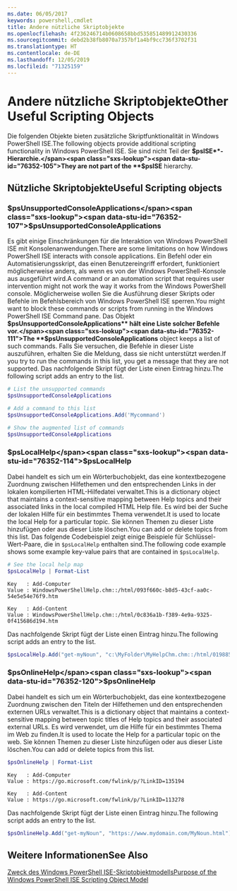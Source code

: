 ```yaml
---
ms.date: 06/05/2017
keywords: powershell,cmdlet
title: Andere nützliche Skriptobjekte
ms.openlocfilehash: 4f236246714b0608658bbd535851489912430336
ms.sourcegitcommit: debd2b38fb8070a7357bf1a4bf9cc736f3702f31
ms.translationtype: HT
ms.contentlocale: de-DE
ms.lasthandoff: 12/05/2019
ms.locfileid: "71325159"
---
```

# <a name="other-useful-scripting-objects"></a><span data-ttu-id="76352-103">Andere nützliche Skriptobjekte</span><span class="sxs-lookup"><span data-stu-id="76352-103">Other Useful Scripting Objects</span></span>

<span data-ttu-id="76352-104">Die folgenden Objekte bieten zusätzliche Skriptfunktionalität in Windows PowerShell ISE.</span><span class="sxs-lookup"><span data-stu-id="76352-104">The following objects provide additional scripting functionality in Windows PowerShell ISE.</span></span> <span data-ttu-id="76352-105">Sie sind nicht Teil der **$psISE**-Hierarchie.</span><span class="sxs-lookup"><span data-stu-id="76352-105">They are not part of the **$psISE** hierarchy.</span></span>

## <a name="useful-scripting-objects"></a><span data-ttu-id="76352-106">Nützliche Skriptobjekte</span><span class="sxs-lookup"><span data-stu-id="76352-106">Useful Scripting objects</span></span>

### <a name="psunsupportedconsoleapplications"></a><span data-ttu-id="76352-107">$psUnsupportedConsoleApplications</span><span class="sxs-lookup"><span data-stu-id="76352-107">$psUnsupportedConsoleApplications</span></span>

<span data-ttu-id="76352-108">Es gibt einige Einschränkungen für die Interaktion von Windows PowerShell ISE mit Konsolenanwendungen.</span><span class="sxs-lookup"><span data-stu-id="76352-108">There are some limitations on how Windows PowerShell ISE interacts with console applications.</span></span> <span data-ttu-id="76352-109">Ein Befehl oder ein Automatisierungsskript, das einen Benutzereingriff erfordert, funktioniert möglicherweise anders, als wenn es von der Windows PowerShell-Konsole aus ausgeführt wird.</span><span class="sxs-lookup"><span data-stu-id="76352-109">A command or an automation script that requires user intervention might not work the way it works from the Windows PowerShell console.</span></span> <span data-ttu-id="76352-110">Möglicherweise wollen Sie die Ausführung dieser Skripts oder Befehle im Befehlsbereich von Windows PowerShell ISE sperren.</span><span class="sxs-lookup"><span data-stu-id="76352-110">You might want to block these commands or scripts from running in the Windows PowerShell ISE Command pane.</span></span> <span data-ttu-id="76352-111">Das Objekt **$psUnsupportedConsoleApplications** hält eine Liste solcher Befehle vor.</span><span class="sxs-lookup"><span data-stu-id="76352-111">The **$psUnsupportedConsoleApplications** object keeps a list of such commands.</span></span> <span data-ttu-id="76352-112">Falls Sie versuchen, die Befehle in dieser Liste auszuführen, erhalten Sie die Meldung, dass sie nicht unterstützt werden.</span><span class="sxs-lookup"><span data-stu-id="76352-112">If you try to run the commands in this list, you get a message that they are not supported.</span></span> <span data-ttu-id="76352-113">Das nachfolgende Skript fügt der Liste einen Eintrag hinzu.</span><span class="sxs-lookup"><span data-stu-id="76352-113">The following script adds an entry to the list.</span></span>

```powershell
# List the unsupported commands
$psUnsupportedConsoleApplications

# Add a command to this list
$psUnsupportedConsoleApplications.Add('Mycommand')

# Show the augmented list of commands
$psUnsupportedConsoleApplications
```

### <a name="pslocalhelp"></a><span data-ttu-id="76352-114">$psLocalHelp</span><span class="sxs-lookup"><span data-stu-id="76352-114">$psLocalHelp</span></span>

<span data-ttu-id="76352-115">Dabei handelt es sich um ein Wörterbuchobjekt, das eine kontextbezogene Zuordnung zwischen Hilfethemen und den entsprechenden Links in der lokalen kompilierten HTML-Hilfedatei verwaltet.</span><span class="sxs-lookup"><span data-stu-id="76352-115">This is a dictionary object that maintains a context-sensitive mapping between Help topics and their associated links in the local compiled HTML Help file.</span></span> <span data-ttu-id="76352-116">Es wird bei der Suche der lokalen Hilfe für ein bestimmtes Thema verwendet.</span><span class="sxs-lookup"><span data-stu-id="76352-116">It is used to locate the local Help for a particular topic.</span></span> <span data-ttu-id="76352-117">Sie können Themen zu dieser Liste hinzufügen oder aus dieser Liste löschen.</span><span class="sxs-lookup"><span data-stu-id="76352-117">You can add or delete topics from this list.</span></span> <span data-ttu-id="76352-118">Das folgende Codebeispiel zeigt einige Beispiele für Schlüssel-Wert-Paare, die in `$psLocalHelp` enthalten sind.</span><span class="sxs-lookup"><span data-stu-id="76352-118">The following code example shows some example key-value pairs that are contained in `$psLocalHelp`.</span></span>

```powershell
# See the local help map
$psLocalHelp | Format-List
```

```output
Key   : Add-Computer
Value : WindowsPowerShellHelp.chm::/html/093f660c-b8d5-43cf-aa0c-54e5e54e76f9.htm

Key   : Add-Content
Value : WindowsPowerShellHelp.chm::/html/0c836a1b-f389-4e9a-9325-0f415686d194.htm
```

<span data-ttu-id="76352-119">Das nachfolgende Skript fügt der Liste einen Eintrag hinzu.</span><span class="sxs-lookup"><span data-stu-id="76352-119">The following script adds an entry to the list.</span></span>

```powershell
$psLocalHelp.Add("get-myNoun", "c:\MyFolder\MyHelpChm.chm::/html/0198854a-1298-57ae-aa0c-87b5e5a84712.htm")
```

### <a name="psonlinehelp"></a><span data-ttu-id="76352-120">$psOnlineHelp</span><span class="sxs-lookup"><span data-stu-id="76352-120">$psOnlineHelp</span></span>

<span data-ttu-id="76352-121">Dabei handelt es sich um ein Wörterbuchobjekt, das eine kontextbezogene Zuordnung zwischen den Titeln der Hilfethemen und den entsprechenden externen URLs verwaltet.</span><span class="sxs-lookup"><span data-stu-id="76352-121">This is a dictionary object that maintains a context-sensitive mapping between topic titles of Help topics and their associated external URLs.</span></span> <span data-ttu-id="76352-122">Es wird verwendet, um die Hilfe für ein bestimmtes Thema im Web zu finden.</span><span class="sxs-lookup"><span data-stu-id="76352-122">It is used to locate the Help for a particular topic on the web.</span></span> <span data-ttu-id="76352-123">Sie können Themen zu dieser Liste hinzufügen oder aus dieser Liste löschen.</span><span class="sxs-lookup"><span data-stu-id="76352-123">You can add or delete topics from this list.</span></span>

```powershell
$psOnlineHelp | Format-List
```

```output
Key   : Add-Computer
Value : https://go.microsoft.com/fwlink/p/?LinkID=135194

Key   : Add-Content
Value : https://go.microsoft.com/fwlink/p/?LinkID=113278
```

<span data-ttu-id="76352-124">Das nachfolgende Skript fügt der Liste einen Eintrag hinzu.</span><span class="sxs-lookup"><span data-stu-id="76352-124">The following script adds an entry to the list.</span></span>

```powershell
$psOnlineHelp.Add("get-myNoun", "https://www.mydomain.com/MyNoun.html")
```

## <a name="see-also"></a><span data-ttu-id="76352-125">Weitere Informationen</span><span class="sxs-lookup"><span data-stu-id="76352-125">See Also</span></span>

[<span data-ttu-id="76352-126">Zweck des Windows PowerShell ISE-Skriptobjektmodells</span><span class="sxs-lookup"><span data-stu-id="76352-126">Purpose of the Windows PowerShell ISE Scripting Object Model</span></span>](../components/ise/object-model/Purpose-of-the-Windows-PowerShell-ISE-Scripting-Object-Model.md)
